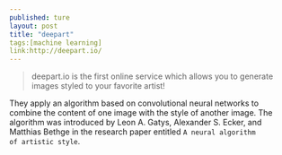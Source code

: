```yaml
---
published: ture
layout: post
title: "deepart"
tags:[machine learning]
link:http://deepart.io/
---
```


> deepart.io is the first online service which allows you to generate images styled to your favorite artist!

They apply an algorithm based on convolutional neural networks to combine the content of one image with the style of another image. The algorithm was introduced by Leon A. Gatys, Alexander S. Ecker, and Matthias Bethge in the research paper entitled <code>A neural algorithm of artistic style</code>.


